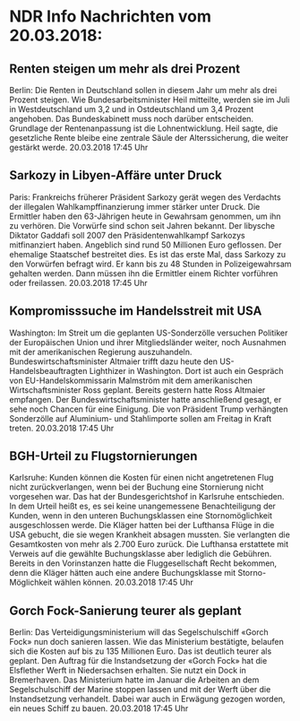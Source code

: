 # NDR Info Nachrichten vom 20.03.2018:


## Renten steigen um mehr als drei Prozent
Berlin: Die Renten in Deutschland sollen in diesem Jahr um mehr als drei Prozent steigen. Wie Bundesarbeitsminister Heil mitteilte, werden sie im Juli in Westdeutschland um 3,2 und in Ostdeutschland um 3,4 Prozent angehoben. Das Bundeskabinett muss noch darüber entscheiden. Grundlage der Rentenanpassung ist die Lohnentwicklung. Heil sagte, die gesetzliche Rente bleibe eine zentrale Säule der Alterssicherung, die weiter gestärkt werde. 20.03.2018 17:45 Uhr 

## Sarkozy in Libyen-Affäre unter Druck
Paris: Frankreichs früherer Präsident Sarkozy gerät wegen des Verdachts der illegalen Wahlkampffinanzierung immer stärker unter Druck. Die Ermittler haben den 63-Jährigen heute in Gewahrsam genommen, um ihn zu verhören. Die Vorwürfe sind schon seit Jahren bekannt. Der libysche Diktator Gaddafi soll 2007 den Präsidentenwahlkampf Sarkozys mitfinanziert haben. Angeblich sind rund 50 Millionen Euro geflossen. Der ehemalige Staatschef bestreitet dies. Es ist das erste Mal, dass Sarkozy zu den Vorwürfen befragt wird. Er kann bis zu 48 Stunden in Polizeigewahrsam gehalten werden. Dann müssen ihn die Ermittler einem Richter vorführen oder freilassen. 20.03.2018 17:45 Uhr 

## Kompromisssuche im Handelsstreit mit USA
Washington: Im Streit um die geplanten US-Sonderzölle versuchen Politiker der Europäischen Union und ihrer Mitgliedsländer weiter, noch Ausnahmen mit der amerikanischen Regierung auszuhandeln. Bundeswirtschaftsminister Altmaier trifft dazu heute den US-Handelsbeauftragten Lighthizer in Washington. Dort ist auch ein Gespräch von EU-Handelskommissarin Malmström mit dem amerikanischen Wirtschaftsminister Ross geplant. Bereits gestern hatte Ross Altmaier empfangen. Der Bundeswirtschaftsminister hatte anschließend gesagt, er sehe noch Chancen für eine Einigung. Die von Präsident Trump verhängten Sonderzölle auf Aluminium- und Stahlimporte sollen am Freitag in Kraft treten. 20.03.2018 17:45 Uhr 

## BGH-Urteil zu Flugstornierungen
Karlsruhe: Kunden können die Kosten für einen nicht angetretenen Flug nicht zurückverlangen, wenn bei der Buchung eine Stornierung nicht vorgesehen war. Das hat der Bundesgerichtshof in Karlsruhe entschieden. In dem Urteil heißt es, es sei keine unangemessene Benachteiligung der Kunden, wenn in den unteren Buchungsklassen eine Stornomöglichkeit ausgeschlossen werde. Die Kläger hatten bei der Lufthansa Flüge in die USA gebucht, die sie wegen Krankheit absagen mussten. Sie verlangten die Gesamtkosten von mehr als 2.700 Euro zurück. Die Lufthansa erstattete mit Verweis auf die gewählte Buchungsklasse aber lediglich die Gebühren. Bereits in den Vorinstanzen hatte die Fluggesellschaft Recht bekommen, denn die Kläger hätten auch eine andere Buchungsklasse mit Storno-Möglichkeit wählen können. 20.03.2018 17:45 Uhr 

## Gorch Fock-Sanierung teurer als geplant
Berlin: Das Verteidigungsministerium will das Segelschulschiff «Gorch Fock» nun doch sanieren lassen. Wie das Ministerium bestätigte, belaufen sich die Kosten auf bis zu 135 Millionen Euro. Das ist deutlich teurer als geplant. Den Auftrag für die Instandsetzung der «Gorch Fock» hat die Elsflether Werft in Niedersachsen erhalten. Sie nutzt ein Dock in Bremerhaven. Das Ministerium hatte im Januar die Arbeiten an dem Segelschulschiff der Marine stoppen lassen und mit der Werft über die Instandsetzung verhandelt. Dabei war auch in Erwägung gezogen worden, ein neues Schiff zu bauen. 20.03.2018 17:45 Uhr 
